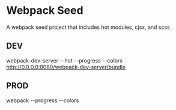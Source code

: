 # Webpack Seed

A webpack seed project that includes hot modules, cjsx, and scss

## DEV
webpack-dev-server --hot --progress --colors
http://0.0.0.0:8080/webpack-dev-server/bundle

## PROD
webpack --progress --colors
